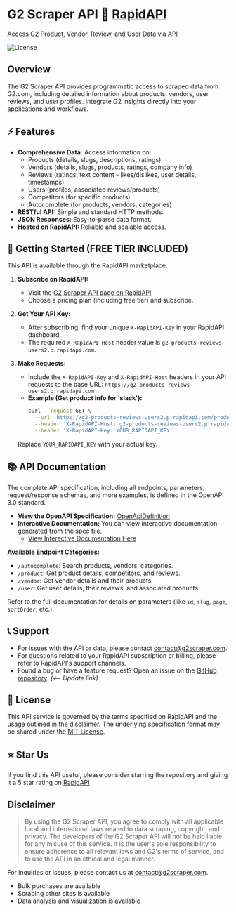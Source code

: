 # G2 Scraper API 🚀 [RapidAPI](https://rapidapi.com/G2Scraper/api/g2-products-reviews-users2/pricing)

Access G2 Product, Vendor, Review, and User Data via API

<img alt="License" src="https://img.shields.io/badge/License-MIT-blue.svg?style=for-the-badge" />

## Overview

The G2 Scraper API provides programmatic access to scraped data from G2.com, including detailed information about products, vendors, user reviews, and user profiles. Integrate G2 insights directly into your applications and workflows.

## ⚡ Features

*   **Comprehensive Data:** Access information on:
    *   Products (details, slugs, descriptions, ratings)
    *   Vendors (details, slugs, products, ratings, company info)
    *   Reviews (ratings, text content - likes/dislikes, user details, timestamps)
    *   Users (profiles, associated reviews/products)
    *   Competitors (for specific products)
    *   Autocomplete (for products, vendors, categories)
*   **RESTful API:** Simple and standard HTTP methods.
*   **JSON Responses:** Easy-to-parse data format.
*   **Hosted on RapidAPI:** Reliable and scalable access.


## 🚀 Getting Started (FREE TIER INCLUDED)

This API is available through the RapidAPI marketplace.

1.  **Subscribe on RapidAPI:**
    *   Visit the [G2 Scraper API page on RapidAPI]([https://rapidapi.com/g2scraper/api/g2-scraper-api](https://rapidapi.com/G2Scraper/api/g2-products-reviews-users2/pricing)) 
    *   Choose a pricing plan (including free tier) and subscribe.

2.  **Get Your API Key:**
    *   After subscribing, find your unique `X-RapidAPI-Key` in your RapidAPI dashboard.
    *   The required `X-RapidAPI-Host` header value is `g2-products-reviews-users2.p.rapidapi.com`.

3.  **Make Requests:**
    *   Include the `X-RapidAPI-Key` and `X-RapidAPI-Host` headers in your API requests to the base URL: `https://g2-products-reviews-users2.p.rapidapi.com`
    *   **Example (Get product info for 'slack'):**
        ```bash
        curl --request GET \
          --url 'https://g2-products-reviews-users2.p.rapidapi.com/product/slack' \
          --header 'X-RapidAPI-Host: g2-products-reviews-users2.p.rapidapi.com' \
          --header 'X-RapidAPI-Key: YOUR_RAPIDAPI_KEY'
        ```
      Replace `YOUR_RAPIDAPI_KEY` with your actual key.


## 📚 API Documentation

The complete API specification, including all endpoints, parameters, request/response schemas, and more examples, is defined in the OpenAPI 3.0 standard.

*   **View the OpenAPI Specification:** [OpenApiDefinition](OpenApiDefinition.json) 
*   **Interactive Documentation:** You can view interactive documentation generated from the spec file.
    * [View Interactive Documentation Here](https://your-documentation-link.com)

**Available Endpoint Categories:**

*   `/autocomplete`: Search products, vendors, categories.
*   `/product`: Get product details, competitors, and reviews.
*   `/vendor`: Get vendor details and their products.
*   `/user`: Get user details, their reviews, and associated products.

Refer to the full documentation for details on parameters (like `id`, `slug`, `page`, `sortOrder`, etc.).


## 📞 Support

*   For issues with the API or data, please contact [contact@g2scraper.com](mailto:contact@g2scraper.com).
*   For questions related to your RapidAPI subscription or billing, please refer to RapidAPI's support channels.
*   Found a bug or have a feature request? Open an issue on the [GitHub repository](https://github.com/biegehydra/Advanced-G2-Scraper/issues). *(<-- Update link)*


## 📄 License

This API service is governed by the terms specified on RapidAPI and the usage outlined in the disclaimer. The underlying specification format may be shared under the [MIT License](https://g2scraper.com/license).


## ⭐ Star Us

If you find this API useful, please consider starring the repository and giving it a 5 star rating on [RapidAPI](https://rapidapi.com/G2Scraper/api/g2-products-reviews-users2)


## Disclaimer

> By using the G2 Scraper API, you agree to comply with all applicable local and international laws related to data scraping, copyright, and privacy. The developers of the G2 Scraper API will not be held liable for any misuse of this service. It is the user's sole responsibility to ensure adherence to all relevant laws and G2's terms of service, and to use the API in an ethical and legal manner.

For inquiries or issues, please contact us at [contact@g2scraper.com](mailto:contact@g2scraper.com).
- Bulk purchases are available
- Scraping other sites is available
- Data analysis and visualization is available
